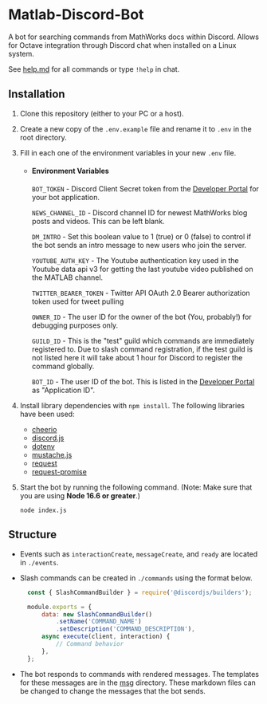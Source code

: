 # Matlab-Discord-Bot

A bot for searching commands from MathWorks docs within Discord.
Allows for Octave integration through Discord chat when installed on a Linux system.   

See [help.md](https://github.com/matlab-discord/Matlab-Discord-Bot/blob/master/msg/help.md) for all commands or type `!help` in chat.

## Installation

1. Clone this repository (either to your PC or a host).
2. Create a new copy of the `.env.example` file and rename it to `.env` in the root directory.
2. Fill in each one of the environment variables in your new `.env` file.

    - #### Environment Variables
        `BOT_TOKEN` - Discord Client Secret token from the [Developer Portal](https://discord.com/developers/applications/) for your bot application.

        `NEWS_CHANNEL_ID` - Discord channel ID for newest MathWorks blog posts and videos. This can be left blank.

        `DM_INTRO` - Set this boolean value to 1 (true) or 0 (false) to control if the bot sends an intro message to new users who join the server.

        `YOUTUBE_AUTH_KEY` - The Youtube authentication key used in the Youtube data api v3 for getting the last youtube video published on the MATLAB channel.

        `TWITTER_BEARER_TOKEN` - Twitter API OAuth 2.0 Bearer authorization token used for tweet pulling

        `OWNER_ID` - The user ID for the owner of the bot (You, probably!) for debugging purposes only.

        `GUILD_ID` - This is the "test" guild which commands are immediately registered to. Due to slash command registration, if the test guild is not listed here it will take about 1 hour for Discord to register the command globally.

        `BOT_ID` - The user ID of the bot. This is listed in the [Developer Portal](https://discord.com/developers/applications/) as "Application ID".

4. Install library dependencies with `npm install`.
The following libraries have been used:
    * [cheerio](https://github.com/cheeriojs/cheerio)
    * [discord.js](https://github.com/discordjs/discord.js/)
    * [dotenv](https://github.com/motdotla/dotenv)
    * [mustache.js](https://github.com/janl/mustache.js/)
    * [request](https://github.com/request/request)
    * [request-promise](https://github.com/request/request-promise)

5. Start the bot by running the following command. (Note: Make sure that you are using **Node 16.6 or greater**.)
    ```
    node index.js
    ```

## Structure

- Events such as `interactionCreate`, `messageCreate`, and `ready` are located in `./events`.

- Slash commands can be created in `./commands` using the format below.
   ```js
     const { SlashCommandBuilder } = require('@discordjs/builders');
   
     module.exports = {
         data: new SlashCommandBuilder()
             .setName('COMMAND_NAME')
             .setDescription('COMMAND_DESCRIPTION'),
         async execute(client, interaction) {
             // Command behavior
         },
     };
     ```
  
- The bot responds to commands with rendered messages. The templates for these messages are in the [msg](https://github.com/matlab-discord/Matlab-Discord-Bot/tree/master/msg) directory. These markdown files can be changed to change the messages that the bot sends. 


